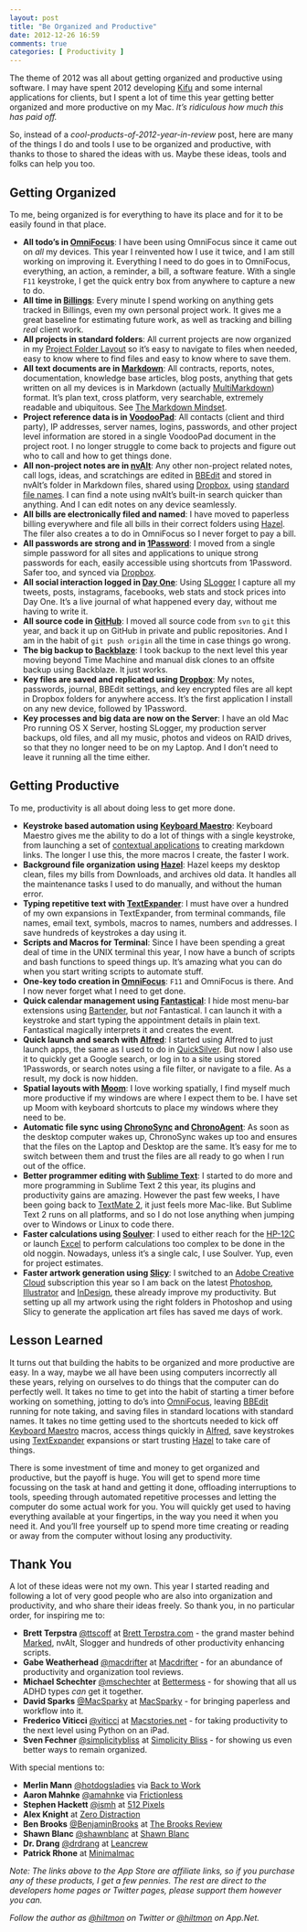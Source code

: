 ```yaml
---
layout: post
title: "Be Organized and Productive"
date: 2012-12-26 16:59
comments: true
categories: [ Productivity ]
---
```


The theme of 2012 was all about getting organized and productive using software. I may have spent 2012 developing [Kifu](http://www.kifuapp.com) and some internal applications for clients, but I spent a lot of time this year getting better organized and more productive on my Mac. *It’s ridiculous how much this has paid off.*

So, instead of a *cool-products-of-2012-year-in-review* post, here are many of the things I do and tools I use to be organized and productive, with thanks to those to shared the ideas with us. Maybe these ideas, tools and folks can help you too.

## Getting Organized

To me, being organized is for everything to have its place and for it to be easily found in that place.

* **All todo’s in [OmniFocus](http://click.linksynergy.com/fs-bin/stat?id=V41G*FiMqjc&offerid=146261&type=3&subid=0&tmpid=1826&RD_PARM1=https%253A%252F%252Fitunes.apple.com%252Fus%252Fapp%252Fomnifocus%252Fid402835630%253Fmt%253D12%2526uo%253D4%2526partnerId%253D30)**: I have been using OmniFocus since it came out on *all* my devices. This year I reinvented how I use it twice, and I am still working on improving it. Everything I need to do goes in to OmniFocus, everything, an action, a reminder, a bill, a software feature. With a single `F11` keystroke, I get the quick entry box from anywhere to capture a new to do.
* **All time in [Billings](http://click.linksynergy.com/fs-bin/stat?id=V41G*FiMqjc&offerid=146261&type=3&subid=0&tmpid=1826&RD_PARM1=https%253A%252F%252Fitunes.apple.com%252Fus%252Fapp%252Fbillings%252Fid402368702%253Fmt%253D12%2526uo%253D4%2526partnerId%253D30)**: Every minute I spend working on anything gets tracked in Billings, even my own personal project work. It gives me a great baseline for estimating future work, as well as tracking and billing *real* client work.
* **All projects in standard folders**: All current projects are now organized in my [Project Folder Layout](http://hiltmon.com/blog/2012/06/30/project-folder-layout/) so it’s easy to navigate to files when needed, easy to know where to find files and easy to know where to save them.
* **All text documents are in [Markdown](http://daringfireball.net/projects/markdown/)**: All contracts, reports, notes, documentation, knowledge base articles, blog posts, anything that gets written on all my devices is in Markdown (actually [MultiMarkdown](http://fletcherpenney.net/multimarkdown/)) format. It’s plan text, cross platform, very searchable, extremely readable and ubiquitous. See [The Markdown Mindset](http://hiltmon.com/blog/2012/02/20/the-markdown-mindset/).
* **Project reference data is in [VoodooPad](http://click.linksynergy.com/fs-bin/stat?id=V41G*FiMqjc&offerid=146261&type=3&subid=0&tmpid=1826&RD_PARM1=https%253A%252F%252Fitunes.apple.com%252Fus%252Fapp%252Fvoodoopad-5%252Fid514489722%253Fmt%253D12%2526uo%253D4%2526partnerId%253D30)**: All contacts (client and third party), IP addresses, server names, logins, passwords, and other project level information are stored in a single VoodooPad document in the project root. I no longer struggle to come back to projects and figure out who to call and how to get things done.
* **All non-project notes are in [nvAlt](http://brettterpstra.com/project/nvalt/)**: Any other non-project related notes, call logs, ideas, and scratchings are edited in [BBEdit](http://click.linksynergy.com/fs-bin/stat?id=V41G*FiMqjc&offerid=146261&type=3&subid=0&tmpid=1826&RD_PARM1=https%253A%252F%252Fitunes.apple.com%252Fus%252Fapp%252Fbbedit%252Fid404009241%253Fmt%253D12%2526uo%253D4%2526partnerId%253D30) and stored in nvAlt’s folder in Markdown files, shared using [Dropbox](https://www.dropbox.com), using [standard file names](http://hiltmon.com/blog/2012/04/15/text-notes-going-electronic/). I can find a note using nvAlt’s built-in search quicker than anything. And I can edit notes on any device seamlessly.
* **All bills are electronically filed and named**: I have moved to paperless billing everywhere and file all bills in their correct folders using [Hazel](http://www.noodlesoft.com/hazel.php). The filer also creates a to do in OmniFocus so I never forget to pay a bill.
* **All passwords are strong and in [1Password](http://click.linksynergy.com/fs-bin/stat?id=V41G*FiMqjc&offerid=146261&type=3&subid=0&tmpid=1826&RD_PARM1=https%253A%252F%252Fitunes.apple.com%252Fus%252Fapp%252F1password-password-manager%252Fid443987910%253Fmt%253D12%2526uo%253D4%2526partnerId%253D30)**: I moved from a single simple password for all sites and applications to unique strong passwords for each, easily accessible using shortcuts from 1Password. Safer too, and synced via [Dropbox](https://www.dropbox.com).
* **All social interaction logged in [Day One](http://click.linksynergy.com/fs-bin/stat?id=V41G*FiMqjc&offerid=146261&type=3&subid=0&tmpid=1826&RD_PARM1=https%253A%252F%252Fitunes.apple.com%252Fus%252Fapp%252Fday-one%252Fid422304217%253Fmt%253D12%2526uo%253D4%2526partnerId%253D30)**: Using [SLogger](http://ttscoff.github.com/Slogger/) I capture all my tweets, posts, instagrams, facebooks, web stats and stock prices into Day One. It’s a live journal of what happened every day, without me having to write it.
* **All source code in [GitHub](https://github.com)**: I moved all source code from `svn` to `git` this year, and back it up on GitHub in private and public repositories. And I am in the habit of `git push origin` all the time in case things go wrong.
* **The big backup to [Backblaze](http://www.backblaze.com)**: I took backup to the next level this year moving beyond Time Machine and manual disk clones to an offsite backup using Backblaze. It just works.
* **Key files are saved and replicated using [Dropbox](https://www.dropbox.com)**: My notes, passwords, journal, BBEdit settings, and key encrypted files are all kept in Dropbox folders for anywhere access. It’s the first application I install on any new device, followed by 1Password.
* **Key processes and big data are now on the Server**: I have an old Mac Pro running OS X Server, hosting SLogger, my production server backups, old files, and all my music, photos and videos on RAID drives, so that they no longer need to be on my Laptop. And I don’t need to leave it running all the time either.

## Getting Productive

To me, productivity is all about doing less to get more done.

* **Keystroke based automation using [Keyboard Maestro](http://click.linksynergy.com/fs-bin/stat?id=V41G*FiMqjc&offerid=146261&type=3&subid=0&tmpid=1826&RD_PARM1=https%253A%252F%252Fitunes.apple.com%252Fus%252Fapp%252Fkeyboard-maestro%252Fid406298247%253Fmt%253D12%2526uo%253D4%2526partnerId%253D30)**: Keyboard Maestro gives me the ability to do a lot of things with a single keystroke, from launching a set of [contextual applications](http://hiltmon.com/blog/2012/04/26/application-context-packs/) to creating markdown links. The longer I use this, the more macros I create, the faster I work.
* **Background file organization using [Hazel](http://www.noodlesoft.com/hazel.php)**: Hazel keeps my desktop clean, files my bills from Downloads, and archives old data. It handles all the maintenance tasks I used to do manually, and without the human error.
* **Typing repetitive text with [TextExpander](http://click.linksynergy.com/fs-bin/stat?id=V41G*FiMqjc&offerid=146261&type=3&subid=0&tmpid=1826&RD_PARM1=https%253A%252F%252Fitunes.apple.com%252Fus%252Fapp%252Ftextexpander-for-mac%252Fid405274824%253Fmt%253D12%2526uo%253D4%2526partnerId%253D30)**: I must have over a hundred of my own expansions in TextExpander, from terminal commands, file names, email text, symbols, macros to names, numbers and addresses. I save hundreds of keystrokes a day using it.
* **Scripts and Macros for Terminal**: Since I have been spending a great deal of time in the UNIX terminal this year, I now have a bunch of scripts and bash functions to speed things up. It’s amazing what you can do when you start writing scripts to automate stuff.
* **One-key todo creation in [OmniFocus](http://click.linksynergy.com/fs-bin/stat?id=V41G*FiMqjc&offerid=146261&type=3&subid=0&tmpid=1826&RD_PARM1=https%253A%252F%252Fitunes.apple.com%252Fus%252Fapp%252Fomnifocus%252Fid402835630%253Fmt%253D12%2526uo%253D4%2526partnerId%253D30)**: `F11` and OmniFocus is there. And I now never forget what I need to get done.
* **Quick calendar management using [Fantastical](http://click.linksynergy.com/fs-bin/stat?id=V41G*FiMqjc&offerid=146261&type=3&subid=0&tmpid=1826&RD_PARM1=https%253A%252F%252Fitunes.apple.com%252Fus%252Fapp%252Ffantastical%252Fid435003921%253Fmt%253D12%2526uo%253D4%2526partnerId%253D30)**: I hide most menu-bar extensions using [Bartender](http://www.macbartender.com), but *not* Fantastical. I can launch it with a keystroke and start typing the appointment details in plain text. Fantastical magically interprets it and creates the event.
* **Quick launch and search with [Alfred](http://click.linksynergy.com/fs-bin/stat?id=V41G*FiMqjc&offerid=146261&type=3&subid=0&tmpid=1826&RD_PARM1=https%253A%252F%252Fitunes.apple.com%252Fus%252Fapp%252Falfred%252Fid405843582%253Fmt%253D12%2526uo%253D4%2526partnerId%253D30)**: I started using Alfred to just launch apps, the same as I used to do in [QuickSilver](http://qsapp.com). But now I also use it to quickly get a Google search, or log in to a site using stored 1Passwords, or search notes using a file filter, or navigate to a file. As a result, my dock is now hidden.
* **Spatial layouts with [Moom](http://click.linksynergy.com/fs-bin/stat?id=V41G*FiMqjc&offerid=146261&type=3&subid=0&tmpid=1826&RD_PARM1=https%253A%252F%252Fitunes.apple.com%252Fus%252Fapp%252Fmoom%252Fid419330170%253Fmt%253D12%2526uo%253D4%2526partnerId%253D30)**: I love working spatially, I find myself much more productive if my windows are where I expect them to be. I have set up Moom with keyboard shortcuts to place my windows where they need to be.
* **Automatic file sync using [ChronoSync](http://www.econtechnologies.com/pages/cs/chrono_overview.html) and [ChronoAgent](http://www.econtechnologies.com/pages/ca/agent_overview.html)**: As soon as the desktop computer wakes up, ChronoSync wakes up too and ensures that the files on the Laptop and Desktop are the same. It’s easy for me to switch between them and trust the files are all ready to go when I run out of the office.
* **Better programmer editing with [Sublime Text](http://www.sublimetext.com)**: I started to do more and more programming in Sublime Text 2 this year, its plugins and productivity gains are amazing. However the past few weeks, I have been going back to [TextMate 2](https://github.com/textmate/textmate), it just feels more Mac-like. But Sublime Text 2 runs on all platforms, and so I do not lose anything when jumping over to Windows or Linux to code there.
* **Faster calculations using [Soulver](http://click.linksynergy.com/fs-bin/stat?id=V41G*FiMqjc&offerid=146261&type=3&subid=0&tmpid=1826&RD_PARM1=https%253A%252F%252Fitunes.apple.com%252Fus%252Fapp%252Fsoulver%252Fid413965349%253Fmt%253D12%2526uo%253D4%2526partnerId%253D30)**: I used to either reach for the [HP-12C](http://en.wikipedia.org/wiki/HP-12C) or launch [Excel](http://office.microsoft.com/en-us/excel/) to perform calculations too complex to be done in the old noggin. Nowadays, unless it’s a single calc, I use Soulver. Yup, even for project estimates.
* **Faster artwork generation using [Slicy](http://click.linksynergy.com/fs-bin/stat?id=V41G*FiMqjc&offerid=146261&type=3&subid=0&tmpid=1826&RD_PARM1=https%253A%252F%252Fitunes.apple.com%252Fus%252Fapp%252Fslicy%252Fid512533449%253Fmt%253D12%2526uo%253D4%2526partnerId%253D30)**: I switched to an [Adobe Creative Cloud](http://www.adobe.com/products/creativecloud.html) subscription this year so I am back on the latest [Photoshop](http://www.adobe.com/products/photoshop.html), [Illustrator](http://www.adobe.com/products/illustrator.html) and [InDesign](http://www.adobe.com/products/indesign.html), these already improve my productivity. But setting up all my artwork using the right folders in Photoshop and using Slicy to generate the application art files has saved me days of work.

## Lesson Learned

It turns out that building the habits to be organized and more productive are easy. In a way, maybe we all have been using computers incorrectly all these years, relying on ourselves to do things that the computer can do perfectly well. It takes no time to get into the habit of starting a timer before working on something, jotting to do’s into [OmniFocus](http://click.linksynergy.com/fs-bin/stat?id=V41G*FiMqjc&offerid=146261&type=3&subid=0&tmpid=1826&RD_PARM1=https%253A%252F%252Fitunes.apple.com%252Fus%252Fapp%252Fomnifocus%252Fid402835630%253Fmt%253D12%2526uo%253D4%2526partnerId%253D30), leaving [BBEdit](http://click.linksynergy.com/fs-bin/stat?id=V41G*FiMqjc&offerid=146261&type=3&subid=0&tmpid=1826&RD_PARM1=https%253A%252F%252Fitunes.apple.com%252Fus%252Fapp%252Fbbedit%252Fid404009241%253Fmt%253D12%2526uo%253D4%2526partnerId%253D30) running for note taking, and saving files in standard locations with standard names. It takes no time getting used to the shortcuts needed to kick off [Keyboard Maestro](http://click.linksynergy.com/fs-bin/stat?id=V41G*FiMqjc&offerid=146261&type=3&subid=0&tmpid=1826&RD_PARM1=https%253A%252F%252Fitunes.apple.com%252Fus%252Fapp%252Fkeyboard-maestro%252Fid406298247%253Fmt%253D12%2526uo%253D4%2526partnerId%253D30) macros, access things quickly in [Alfred](http://click.linksynergy.com/fs-bin/stat?id=V41G*FiMqjc&offerid=146261&type=3&subid=0&tmpid=1826&RD_PARM1=https%253A%252F%252Fitunes.apple.com%252Fus%252Fapp%252Falfred%252Fid405843582%253Fmt%253D12%2526uo%253D4%2526partnerId%253D30), save keystrokes using [TextExpander](http://click.linksynergy.com/fs-bin/stat?id=V41G*FiMqjc&offerid=146261&type=3&subid=0&tmpid=1826&RD_PARM1=https%253A%252F%252Fitunes.apple.com%252Fus%252Fapp%252Ftextexpander-for-mac%252Fid405274824%253Fmt%253D12%2526uo%253D4%2526partnerId%253D30) expansions or start trusting [Hazel](http://www.noodlesoft.com/hazel.php) to take care of things.

There is some investment of time and money to get organized and productive, but the payoff is huge. You will get to spend more time focussing on the task at hand and getting it done, offloading interruptions to tools, speeding through automated repetitive processes and letting the computer do some actual work for you. You will quickly get used to having everything available at your fingertips, in the way you need it when you need it. And you’ll free yourself up to spend more time creating or reading or away from the computer without losing any productivity.

## Thank You

A lot of these ideas were not my own. This year I started reading and following a lot of very good people who are also into organization and productivity, and who share their ideas freely. So thank you, in no particular order, for inspiring me to:

* **Brett Terpstra** [@ttscoff](https://twitter.com/ttscoff) at [Brett Terpstra.com](http://brettterpstra.com) - the grand master behind [Marked](http://click.linksynergy.com/fs-bin/stat?id=V41G*FiMqjc&offerid=146261&type=3&subid=0&tmpid=1826&RD_PARM1=https%253A%252F%252Fitunes.apple.com%252Fus%252Fapp%252Fmarked%252Fid448925439%253Fmt%253D12%2526uo%253D4%2526partnerId%253D30), nvAlt, Slogger and hundreds of other productivity enhancing scripts.
* **Gabe Weatherhead** [@macdrifter](https://twitter.com/macdrifter) at [Macdrifter](http://macdrifter.com) - for an abundance of productivity and organization tool reviews.
* **Michael Schechter** [@mschechter](https://twitter.com/mschechter) at [Bettermess](http://bettermess.com) - for showing that all us ADHD types *can* get it together.
* **David Sparks** [@MacSparky](https://twitter.com/MacSparky) at [MacSparky](http://macsparky.com) - for bringing paperless and workflow into it.
* **Frederico Viticci** [@viticci](https://twitter.com/viticci) at [Macstories.net](http://www.macstories.net) - for taking productivity to the next level using Python on an iPad.
* **Sven Fechner** [@simplicitybliss](https://twitter.com/simplicitybliss) at [Simplicity Bliss](http://simplicitybliss.com) - for showing us even better ways to remain organized.

With special mentions to:

* **Merlin Mann** [@hotdogsladies](https://twitter.com/hotdogsladies) via [Back to Work](http://5by5.tv/b2w)
* **Aaron Mahnke** [@amahnke](https://twitter.com/amahnke) via [Frictionless](http://getfrictionless.com)
* **Stephen Hackett** [@ismh](https://twitter.com/ismh) at [512 Pixels](http://512pixels.net)
* **Alex Knight** at [Zero Distraction](http://zerodistraction.com)
* **Ben Brooks** [@BenjaminBrooks](https://twitter.com/BenjaminBrooks) at [The Brooks Review](http://brooksreview.net)
* **Shawn Blanc** [@shawnblanc](https://twitter.com/shawnblanc) at [Shawn Blanc](http://shawnblanc.net)
* **Dr. Drang** [@drdrang](https://twitter.com/drdrang) at [Leancrew](http://www.leancrew.com/all-this/)
* **Patrick Rhone** at [Minimalmac](http://minimalmac.com)

*Note: The links above to the App Store are affiliate links, so if you purchase any of these products, I get a few pennies. The rest are direct to the developers home pages or Twitter pages, please support them however you can.*

*Follow the author as [@hiltmon](http://twitter.com/hiltmon) on Twitter or [@hiltmon](http://alpha.app.net/hiltmon) on App.Net.*
